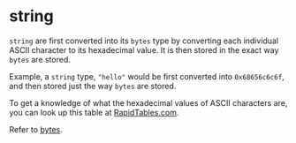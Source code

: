 # string

`string` are first converted into its `bytes` type by converting each individual ASCII character to its hexadecimal 
value. It is then stored in the exact way `bytes` are stored.

Example, a `string` type, `"hello"` would be first converted into `0x68656c6c6f`, and then stored just the way 
`bytes` are stored.

To get a knowledge of what the hexadecimal values of ASCII characters are, you can look up this table at 
[RapidTables.com](https://www.rapidtables.com/code/text/ascii-table.html).

Refer to [bytes](4-2-3-bytes.md).